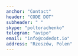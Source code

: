 ```yaml
---
anchor: "Contact"
header: "CODE DOT"
subheader: " "
skype: "poltorachenko"
telegram: "avipo"
email: "info@codedot.io"
address: "Rzeszów, Polen"
---
```

